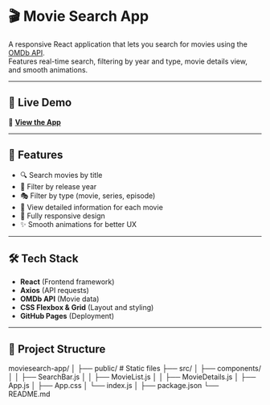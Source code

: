 # 🎬 Movie Search App

A responsive React application that lets you search for movies using the [OMDb API](https://www.omdbapi.com/).  
Features real-time search, filtering by year and type, movie details view, and smooth animations.

---

## 🚀 Live Demo
🔗 **[View the App](https://shrutikapatil9.github.io/moviesearch-app)**

---

## 📌 Features
- 🔍 Search movies by title
- 📅 Filter by release year
- 🎭 Filter by type (movie, series, episode)
- 📄 View detailed information for each movie
- 📱 Fully responsive design
- ✨ Smooth animations for better UX

---

## 🛠️ Tech Stack
- **React** (Frontend framework)
- **Axios** (API requests)
- **OMDb API** (Movie data)
- **CSS Flexbox & Grid** (Layout and styling)
- **GitHub Pages** (Deployment)

---
## 📂 Project Structure
moviesearch-app/
│
├── public/ # Static files
├── src/
│ ├── components/
│ │ ├── SearchBar.js
│ │ ├── MovieList.js
│ │ ├── MovieDetails.js
│ ├── App.js
│ ├── App.css
│ └── index.js
│
├── package.json
└── README.md


